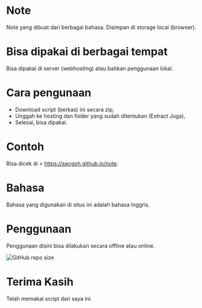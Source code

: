 # Note
Note yang dibuat dari berbagai bahasa. Disimpan di storage local (browser).

# Bisa dipakai di berbagai tempat
Bisa dipakai di server (webhosting) atau bahkan penggunaan lokal.

# Cara pengunaan
- Download script (berkas) ini secara zip,
- Unggah ke hosting dan folder yang sudah ditentukan (Extract Juga),
- Selesai, bisa dipakai.

# Contoh
Bisa dicek di > https://secgoh.github.io/note.

# Bahasa
Bahasa yang digunakan di situs ini adalah bahasa Inggris.

# Penggunaan
Penggunaan disini bisa dilakukan secara offline atau online.

<img alt="GitHub repo size" src="https://img.shields.io/github/repo-size/secgoh/note">

# Terima Kasih
Telah memakai script dari saya ini.
